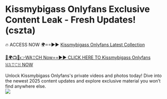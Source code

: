 # Kissmybigass Onlyfans Exclusive Content Leak - Fresh Updates! (cszta)

🔥 ACCESS NOW 🌍==►► <a href="https://tinyurl.com/kvy9nzfs" rel="nofollow">Kissmybigass Onlyfans Latest Collection</a>
<br><br>
[🔴🌍📺📱👉WA𝚃CH Now==►► CLICK HERE TO Kissmybigass Onlyfans 𝚆𝙰𝚃𝙲𝙷 NOW](https://tinyurl.com/kvy9nzfs)
<br><br>
Unlock Kissmybigass Onlyfans's private videos and photos today! Dive into the newest 2025 content updates and explore exclusive material you won’t find anywhere else.
<br>
<a href="https://tinyurl.com/kvy9nzfs" rel="nofollow" data-target="animated-image.originalLink"><img src="https://camo.githubusercontent.com/8a4f000d20f83aca3bf7ec5f350d767afa0574a8a352519fd8cfa583a6f93a33/68747470733a2f2f692e696d6775722e636f6d2f644a486b345a712e676966" data-canonical-src="https://i.imgur.com/dJHk4Zq.gif" style="max-width: 100%; display: inline-block;" data-target="animated-image.originalImage"></a>
<br>
